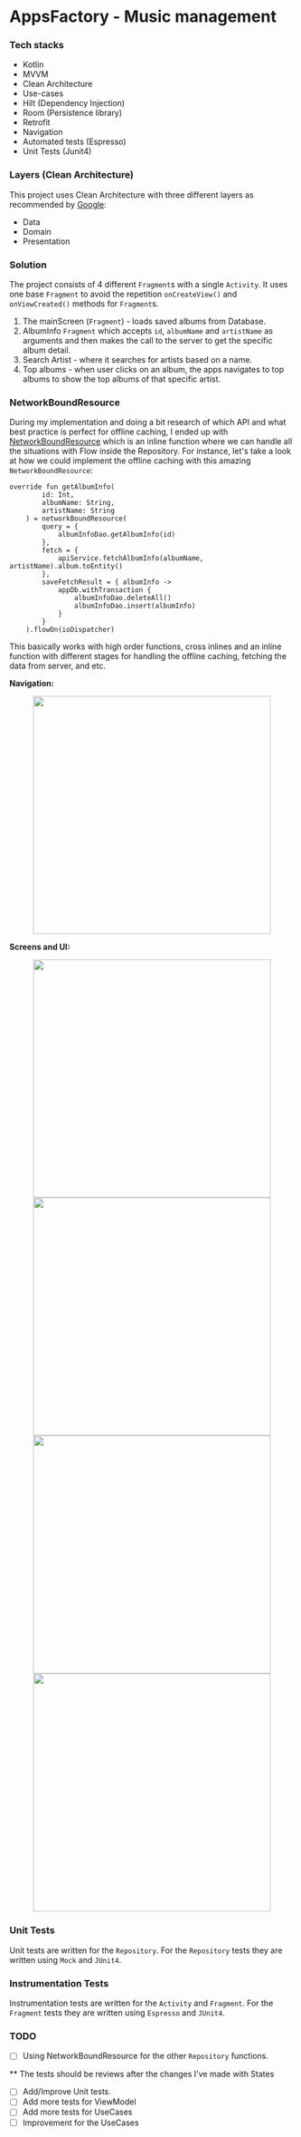 # AppsFactory - Music management 

### Tech stacks

- Kotlin
- MVVM
- Clean Architecture
- Use-cases
- Hilt (Dependency Injection)
- Room (Persistence library)
- Retrofit
- Navigation
- Automated tests (Espresso)
- Unit Tests (Junit4)

### Layers (Clean Architecture)

This project uses Clean Architecture with three different layers as recommended by [Google](https://developer.android.com/topic/architecture?gclid=Cj0KCQjwnP-ZBhDiARIsAH3FSRcqhwDHkL89guXx0hxFBQPoMx0rabJWKBWiMJi-Fc9hJf5i4vwx6JwaAi_iEALw_wcB&gclsrc=aw.ds#recommended-app-arch):

- Data
- Domain
- Presentation

### Solution

The project consists of 4 different `Fragment`s with a single `Activity`. It uses one
base `Fragment` to avoid the repetition `onCreateView()` and `onViewCreated()` methods
for `Fragment`s.

1. The mainScreen (`Fragment`) - loads saved albums from Database.
2. AlbumInfo `Fragment` which accepts `id`, `albumName` and `artistName` as arguments and then makes the call to the server to get the specific album detail.
3. Search Artist - where it searches for artists based on a name.
4. Top albums - when user clicks on an album, the apps navigates to top albums to show the top albums of that specific artist.

### NetworkBoundResource

During my implementation and doing a bit research of which API and what best practice is perfect for
offline caching, I ended up
with [NetworkBoundResource](https://github.com/LinX64/AppsFactory/blob/master/app/src/main/java/com/example/appsfactory/util/NetworkBoundResource.kt)
which is an inline function where we can handle all the situations with Flow inside the Repository.
For instance, let's take a look at how we could implement the offline caching with this
amazing `NetworkBoundResource`:

```
override fun getAlbumInfo(
        id: Int,
        albumName: String,
        artistName: String
    ) = networkBoundResource(
        query = {
            albumInfoDao.getAlbumInfo(id)
        },
        fetch = {
            apiService.fetchAlbumInfo(albumName, artistName).album.toEntity()
        },
        saveFetchResult = { albumInfo ->
            appDb.withTransaction {
                albumInfoDao.deleteAll()
                albumInfoDao.insert(albumInfo)
            }
        }
    ).flowOn(ioDispatcher)
```

This basically works with high order functions, cross inlines and an inline function with different
stages for handling the offline caching, fetching the data from server, and etc.

**Navigation:**

<p align="center">
<img src="https://i.imgur.com/zS63MnP.png" height="420" />
</p>

**Screens and UI:**

<p align="center">

<img src="https://i.imgur.com/lwLmmND.png" height="420" />
<img src="https://i.imgur.com/uprWkdm.png" height="420" />
<img src="https://i.imgur.com/Lj3Wzw4.png" height="420" />
<img src="https://i.imgur.com/VuZxxGy.png" height="420" />

</p>

### Unit Tests

Unit tests are written for the `Repository`. For the `Repository` tests they are written
using `Mock` and `JUnit4`.

### Instrumentation Tests

Instrumentation tests are written for the `Activity` and `Fragment`. For the `Fragment` tests they
are written using `Espresso` and `JUnit4`.

### TODO

- [ ] Using NetworkBoundResource for the other `Repository` functions.

** The tests should be reviews after the changes I've made with States

- [ ] Add/Improve Unit tests.
- [ ] Add more tests for ViewModel
- [ ] Add more tests for UseCases
- [ ] Improvement for the UseCases
